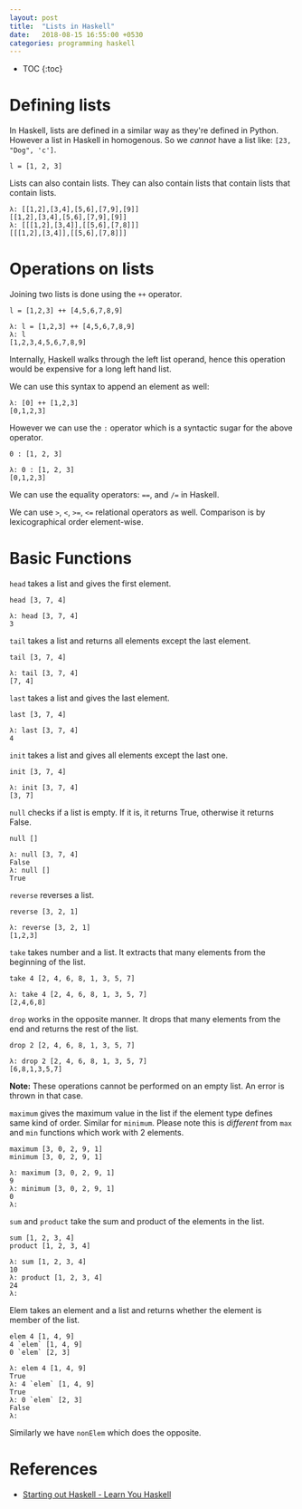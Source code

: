 ```yaml
---
layout: post
title:  "Lists in Haskell"
date:   2018-08-15 16:55:00 +0530
categories: programming haskell
---
```

* TOC
{:toc}

# Defining lists
In Haskell, lists are defined in a similar way as they're defined in Python. However a list in Haskell in homogenous. So we _cannot_ have a list like: `[23, "Dog", 'c']`.

```
l = [1, 2, 3]
```

Lists can also contain lists. They can also contain lists that contain lists that contain lists.
```
λ: [[1,2],[3,4],[5,6],[7,9],[9]]
[[1,2],[3,4],[5,6],[7,9],[9]]
λ: [[[1,2],[3,4]],[[5,6],[7,8]]]
[[[1,2],[3,4]],[[5,6],[7,8]]]
```


# Operations on lists

Joining two lists is done using the `++` operator.
```
l = [1,2,3] ++ [4,5,6,7,8,9]
```
```
λ: l = [1,2,3] ++ [4,5,6,7,8,9]
λ: l
[1,2,3,4,5,6,7,8,9]
```

Internally, Haskell walks through the left list operand, hence this operation would be expensive for a long left hand list.

We can use this syntax to append an element as well:
```
λ: [0] ++ [1,2,3]
[0,1,2,3]
```

However we can use the `:` operator which is a syntactic sugar for the above operator.
```
0 : [1, 2, 3]
```
```
λ: 0 : [1, 2, 3]
[0,1,2,3]
```

We can use the equality operators: `==`, and `/=` in Haskell.

We can use `>`, `<`, `>=`, `<=` relational operators as well. Comparison is by lexicographical order element-wise.


# Basic Functions

`head` takes a list and gives the first element.

```
head [3, 7, 4]
```
```
λ: head [3, 7, 4]
3
```

`tail` takes a list and returns all elements except the last element.
```
tail [3, 7, 4]
```
```
λ: tail [3, 7, 4]
[7, 4]
```

`last` takes a list and gives the last element.
```
last [3, 7, 4]
```
```
λ: last [3, 7, 4]
4
```

`init` takes a list and gives all elements except the last one.
```
init [3, 7, 4]
```
```
λ: init [3, 7, 4]
[3, 7]
```

`null` checks if a list is empty. If it is, it returns True, otherwise it returns False.
```
null []
```
```
λ: null [3, 7, 4]
False
λ: null []
True
```

`reverse` reverses a list.
```
reverse [3, 2, 1]
```
```
λ: reverse [3, 2, 1]
[1,2,3]
```

`take` takes number and a list. It extracts that many elements from the beginning of the list.
```
take 4 [2, 4, 6, 8, 1, 3, 5, 7]
```
```
λ: take 4 [2, 4, 6, 8, 1, 3, 5, 7]
[2,4,6,8]
```

`drop` works in the opposite manner. It drops that many elements from the end and returns the rest of the list.
```
drop 2 [2, 4, 6, 8, 1, 3, 5, 7]
```
```
λ: drop 2 [2, 4, 6, 8, 1, 3, 5, 7]
[6,8,1,3,5,7]
```

**Note:** These operations cannot be performed on an empty list. An error is thrown in that case.


`maximum` gives the maximum value in the list if the element type defines same kind of order. Similar for `minimum`. Please note this is _different_ from `max` and `min` functions which work with 2 elements.
```
maximum [3, 0, 2, 9, 1]
minimum [3, 0, 2, 9, 1]
```
```
λ: maximum [3, 0, 2, 9, 1]
9
λ: minimum [3, 0, 2, 9, 1]
0
λ:
```

`sum` and `product` take the sum and product of the elements in the list.
```
sum [1, 2, 3, 4]
product [1, 2, 3, 4]
```
```
λ: sum [1, 2, 3, 4]
10
λ: product [1, 2, 3, 4]
24
λ:
```

Elem takes an element and a list and returns whether the element is member of the list.
```
elem 4 [1, 4, 9]
4 `elem` [1, 4, 9]
0 `elem` [2, 3]
```
```
λ: elem 4 [1, 4, 9]
True
λ: 4 `elem` [1, 4, 9]
True
λ: 0 `elem` [2, 3]
False
λ:
```

Similarly we have `nonElem` which does the opposite.


# References

* [Starting out Haskell - Learn You Haskell][starting-out-haskell]

[starting-out-haskell]: http://learnyouahaskell.com/starting-out
